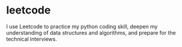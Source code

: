 # leetcode

I use Leetcode to practice my python coding skill, deepen my understanding of data structures and algorithms, and prepare for the technical interviews.